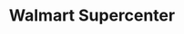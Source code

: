 ---
title: "Walmart Supercenter"
url: /nashville/walmart-supercenter-nolensville-pike/
shop: Supermarkt
---